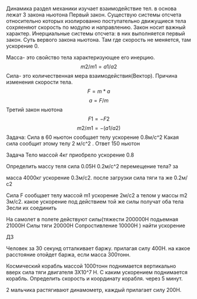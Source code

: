 Динамика раздел механики изучает взаимодействие тел. в основа лежат 3 закона ньютона
Первый закон. Существую системы отсчета относительно которых изолированно поступательно движущиеся тела сохряеняют скорость по модулю и направлению. Закон носит важный характер.
Инерциальные системы отсчета: в них выполняется первый закон.
Суть вервого закона ньютона. Там где скорость не меняется, там ускорение 0. 

Масса- это свойство тела характеризующее его инерцию. 
 $$ m2/​m1​​=a1​/a2$$Сила- это количественная мера взаимодействия(Вектор). Причина изменения скорости тела.
$$F=m*a$$ $$a=F/m$$
Третий закон ньютона $$F1=-F2$$  $$ m2/​m1​​=-(a1​/a2)$$
Задача:
Сила в 60 ньютон сообщает телу ускорение 0.8м/с^2 Какая сила сообщит этому телу 2 м/с^2 .
Ответ 150 ньютон

Задача 
Тело массой 4кг приобрело ускорение 0.8


Определить массу теля сила 0.05Н 0.2м/с^2 перемещение тела? за 

масса 4000кг ускорение 0.3м/с2. после загрузки сила тяги та же 0.2м/с2

Сила F сообщает телу массой m1 ускорение 2м/с2 а телом у массы m2  3м/с2. какое ускорение под действием той же силы получат оба тела 3если их соединить

На самолет в полете действуют силы(тяжести 200000Н подьемная 21000Н Силы тяги 20000Н Сопростивление 10000Н ) найти ускорение

ДЗ

Человек за 30 секунд отталкивает баржу. прилагая силу 400Н. на какое расстояние отойдет баржа, если масса 300тонн. 

Космический корабль массой 1000тонн поднимается вертикально вверх сила тяги двигателя 3Х10^7 Н. С каким ускорением поднимается корабль. Определить скорость и координату корабля. через 5 минут.

2 мальчика растягивают динамометр, каждый прилагает силу 200Н. 
